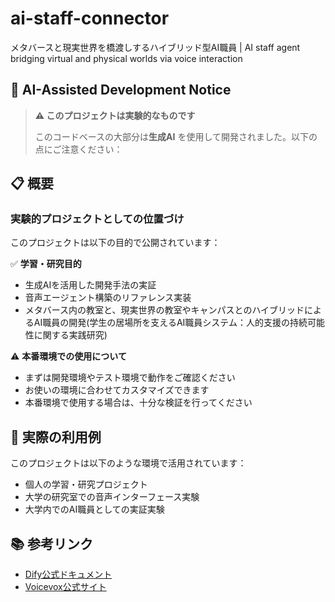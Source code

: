 # ai-staff-connector
メタバースと現実世界を橋渡しするハイブリッド型AI職員 | AI staff agent bridging virtual and physical worlds via voice interaction

## 🤖 AI-Assisted Development Notice
> **⚠️ このプロジェクトは実験的なものです**
> 
> このコードベースの大部分は**生成AI** を使用して開発されました。以下の点にご注意ください：

## 📋 概要



### 実験的プロジェクトとしての位置づけ

このプロジェクトは以下の目的で公開されています：

✅ **学習・研究目的**
- 生成AIを活用した開発手法の実証
- 音声エージェント構築のリファレンス実装
- メタバース内の教室と、現実世界の教室やキャンパスとのハイブリッドによるAI職員の開発(学生の居場所を支えるAI職員システム：人的支援の持続可能性に関する実践研究)

⚠️ **本番環境での使用について**
- まずは開発環境やテスト環境で動作をご確認ください
- お使いの環境に合わせてカスタマイズできます
- 本番環境で使用する場合は、十分な検証を行ってください

## 🌟 実際の利用例

このプロジェクトは以下のような環境で活用されています：
- 個人の学習・研究プロジェクト
- 大学の研究室での音声インターフェース実験
- 大学内でのAI職員としての実証実験

## 📚 参考リンク

- [Dify公式ドキュメント](https://docs.dify.ai/)
- [Voicevox公式サイト](https://voicevox.hiroshiba.jp/)

